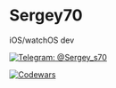 # Sergey70
iOS/watchOS dev

[![Telegram: @Sergey_s70](https://img.shields.io/badge/Contact-Sergey__s70-brightgreen)](https://t.me/Sergey_s70) 

[![Codewars](https://www.codewars.com/users/Sergey70/badges/large)](https://www.codewars.com/users/Sergey70)
